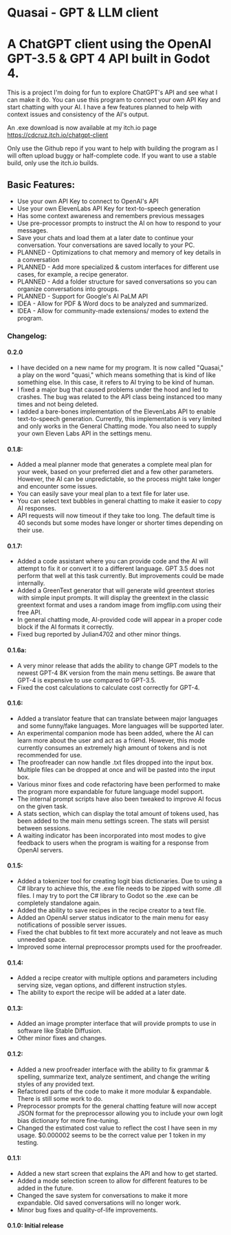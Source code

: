 <h1>Quasai - GPT & LLM client</h1>
<h1>A ChatGPT client using the OpenAI GPT-3.5 & GPT 4 API built in Godot 4.</h1>

This is a project I'm doing for fun to explore ChatGPT's API and see what I can make it do. You can use this program to connect your own API Key and start chatting with your AI. I have a few features planned to help with context issues and consistency of the AI's output.

An .exe download is now available at my itch.io page https://cdcruz.itch.io/chatgpt-client

Only use the Github repo if you want to help with building the program as I will often upload buggy or half-complete code.
If you want to use a stable build, only use the itch.io builds.

<h2>Basic Features:</h2>
<ul>
  <li>Use your own API Key to connect to OpenAI's API </li>
  <li>Use your own ElevenLabs API Key for text-to-speech generation</li>
  <li>Has some context awareness and remembers previous messages </li>
  <li>Use pre-processor prompts to instruct the AI on how to respond to your messages.</li>
  <li>Save your chats and load them at a later date to continue your conversation. Your conversations are saved locally to your PC. </li>
  <li>PLANNED - Optimizations to chat memory and memory of key details in a conversation </li>
  <li>PLANNED - Add more specialized & custom interfaces for different use cases, for example, a recipe generator. </li>
  <li>PLANNED - Add a folder structure for saved conversations so you can organize conversations into groups. </li>
  <li>PLANNED - Support for Google's AI PaLM API </li>
  <li>IDEA - Allow for PDF & Word docs to be analyzed and summarized. </li>
  <li>IDEA - Allow for community-made extensions/ modes to extend the program. </li>
</ul>

<h3>Changelog:</h3>
<h4>0.2.0</h4>

<ul>
  <li>I have decided on a new name for my program. It is now called "Quasai," a play on the word "quasi," which means something that is kind of like something else. In this case, it refers to AI trying to be kind of human.</li>
  <li>I fixed a major bug that caused problems under the hood and led to crashes. The bug was related to the API class being instanced too many times and not being deleted.</li>
  <li>I added a bare-bones implementation of the ElevenLabs API to enable text-to-speech generation. Currently, this implementation is very limited and only works in the General Chatting mode. You also need to supply your own Eleven Labs API in the settings menu.</li>
</ul>

<h4>0.1.8:</h4>

<ul>
  <li>Added a meal planner mode that generates a complete meal plan for your week, based on your preferred diet and a few other parameters. However, the AI can be unpredictable, so the process might take longer and encounter some issues. </li>
  <li>You can easily save your meal plan to a text file for later use. </li>
  <li>You can select text bubbles in general chatting to make it easier to copy AI responses. </li>
  <li>API requests will now timeout if they take too long. The default time is 40 seconds but some modes have longer or shorter times depending on their use. </li>
</ul>

<h4>0.1.7:</h4>

<ul>
  <li>Added a code assistant where you can provide code and the AI will attempt to fix it or convert it to a different language. GPT 3.5 does not perform that well at this task currently. But improvements could be made internally. </li>
  <li>Added a GreenText generator that will generate wild greentext stories with simple input prompts. It will display the greentext in the classic greentext format and uses a random image from imgflip.com using their free API. </li>
  <li>In general chatting mode, AI-provided code will appear in a proper code block if the AI formats it correctly. </li>
  <li>Fixed bug reported by Julian4702 and other minor things.</li>
</ul>

<h4>0.1.6a:</h4>

<ul>
  <li>A very minor release that adds the ability to change GPT models to the newest GPT-4 8K version from the main menu settings. Be aware that GPT-4 is expensive to use compared to GPT-3.5.</li>
  <li>Fixed the cost calculations to calculate cost correctly for GPT-4.</li>
</ul>

<h4>0.1.6:</h4>

<ul>
  <li>Added a translator feature that can translate between major languages and some funny/fake languages. More languages will be supported later. </li>
  <li>An experimental companion mode has been added, where the AI can learn more about the user and act as a friend. However, this mode currently consumes an extremely high amount of tokens and is not recommended for use.</li>
  <li>The proofreader can now handle .txt files dropped into the input box. Multiple files can be dropped at once and will be pasted into the input box.</li>
  <li>Various minor fixes and code refactoring have been performed to make the program more expandable for future language model support.</li>
  <li>The internal prompt scripts have also been tweaked to improve AI focus on the given task.</li>
  <li>A stats section, which can display the total amount of tokens used, has been added to the main menu settings screen. The stats will persist between sessions.</li>
  <li>A waiting indicator has been incorporated into most modes to give feedback to users when the program is waiting for a response from OpenAI servers.</li>
</ul>

<h4>0.1.5:</h4>

<ul>
  <li>Added a tokenizer tool for creating logit bias dictionaries. Due to using a C# library to achieve this, the .exe file needs to be zipped with some .dll files. I may try to port the C# library to Godot so the .exe can be completely standalone again.</li>
  <li>Added the ability to save recipes in the recipe creator to a text file.</li>
  <li>Added an OpenAI server status indicator to the main menu for easy notifications of possible server issues.</li>
  <li>Fixed the chat bubbles to fit text more accurately and not leave as much unneeded space.</li>
  <li>Improved some internal preprocessor prompts used for the proofreader.</li>
</ul>

<h4>0.1.4:</h4>

<ul>
  <li>Added a recipe creator with multiple options and parameters including serving size, vegan options, and different instruction styles.</li>
  <li>The ability to export the recipe will be added at a later date.</li>
</ul>

<h4>0.1.3:</h4>

<ul>
  <li>Added an image prompter interface that will provide prompts to use in software like Stable Diffusion.</li>
  <li>Other minor fixes and changes.</li>
</ul>

<h4>0.1.2:</h4>

<ul>
  <li>Added a new proofreader interface with the ability to fix grammar & spelling, summarize text, analyze sentiment, and change the writing styles of any provided text.</li>
  <li>Refactored parts of the code to make it more modular & expandable. There is still some work to do.</li>
  <li>Preprocessor prompts for the general chatting feature will now accept JSON format for the preprocessor allowing you to include your own logit bias dictionary for more fine-tuning.</li>
  <li>Changed the estimated cost value to reflect the cost I have seen in my usage. $0.000002 seems to be the correct value per 1 token in my testing.</li>
</ul>

<h4>0.1.1:</h4>

<ul>
<li>Added a new start screen that explains the API and how to get started.</li>
<li>Added a mode selection screen to allow for different features to be added in the future.</li>
<li>Changed the save system for conversations to make it more expandable. Old saved conversations will no longer work.</li>
<li>Minor bug fixes and quality-of-life improvements.</li>
</ul>

<h4>0.1.0: Initial release</h4>
